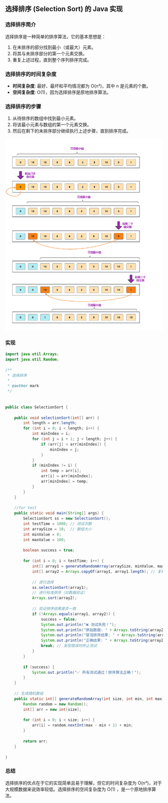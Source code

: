 ## 选择排序 (Selection Sort) 的 Java 实现

### 选择排序简介

选择排序是一种简单的排序算法，它的基本思想是：

1. 在未排序的部分找到最小（或最大）元素。
2. 将其与未排序部分的第一个元素交换。
3. 重复上述过程，直到整个序列排序完成。

### 选择排序的时间复杂度

- **时间复杂度**: 最好、最坏和平均情况都为 O(n²)，其中 n 是元素的个数。
- **空间复杂度**: O(1)，因为选择排序是原地排序算法。

### 选择排序的步骤

1. 从待排序的数组中找到最小元素。
2. 将该最小元素与数组的第一个元素交换。
3. 然后在剩下的未排序部分继续执行上述步骤，直到排序完成。

![选择排序](./assets/1744704725962.png)

### 实现

```java
import java.util.Arrays;
import java.util.Random;

/**
 * 选择排序
 *
 * @author mark
 */


public class SelectionSort {

    public void selectionSort(int[] arr) {
        int length = arr.length;
        for (int i = 0; i < length; i++) {
            int minIndex = i;
            for (int j = i + 1; j < length; j++) {
                if (arr[j] < arr[minIndex]) {
                    minIndex = j;
                }
            }
            if (minIndex != i) {
                int temp = arr[i];
                arr[i] = arr[minIndex];
                arr[minIndex] = temp;
            }
        }
    }

    //for test
    public static void main(String[] args) {
        SelectionSort ss = new SelectionSort();
        int testTime = 1000; // 测试次数
        int arraySize = 10;  // 数组大小
        int minValue = 0;
        int maxValue = 100;

        boolean success = true;

        for (int i = 0; i < testTime; i++) {
            int[] array1 = generateRandomArray(arraySize, minValue, maxValue);
            int[] array2 = Arrays.copyOf(array1, array1.length); // 复制数组用于标准排序

            // 进行选择
            ss.selectionSort(array1);
            // 进行标准排序（对数器验证）
            Arrays.sort(array2);

            // 验证排序结果是否一致
            if (!Arrays.equals(array1, array2)) {
                success = false;
                System.out.println("❌ 测试失败！");
                System.out.println("原始数据: " + Arrays.toString(array2));
                System.out.println("冒泡排序结果: " + Arrays.toString(array1));
                System.out.println("正确结果: " + Arrays.toString(array2));
                break; // 发现错误时终止测试
            }
        }

        if (success) {
            System.out.println("✅ 所有测试通过！排序算法正确！");
        }
    }

    // 生成随机数组
    public static int[] generateRandomArray(int size, int min, int max) {
        Random random = new Random();
        int[] arr = new int[size];

        for (int i = 0; i < size; i++) {
            arr[i] = random.nextInt(max - min + 1) + min;
        }

        return arr;
    }

}


```


### 总结

选择排序的优点在于它的实现简单且易于理解，但它的时间复杂度为 O(n²)，对于大规模数据来说效率较低。选择排序的空间复杂度为 O(1)
，是一个原地排序算法。


